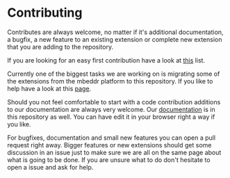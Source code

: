 # Contributing

Contributes are always welcome, no matter if it's additional documentation, a bugfix, a new feature to an existing extension or complete new extension that you are adding to the repository. 

If you are looking for an easy first contribution have a look at [this](https://github.com/JetBrains/MPS-extensions/labels/good%20first%20issue) list.

Currently one of the biggest tasks we are working on is migrating some of the extensions from the mbeddr platform to this repository. If you like to help have a look at this [page](/Migration).

Should you not feel comfortable to start with a code contribution additions to our documentation are always very welcome. Our [documentation](https://github.com/JetBrains/MPS-extensions/tree/master/docs) is in this repository as well. You can have edit it in your browser right a way if you like.

For bugfixes, documentation and small new features you can open a pull request right away. Bigger features or new extensions should get some discussion in an issue just to make sure we are all on the same page about what is going to be done. If you are unsure what to do don't hesitate to open a issue and ask for help.